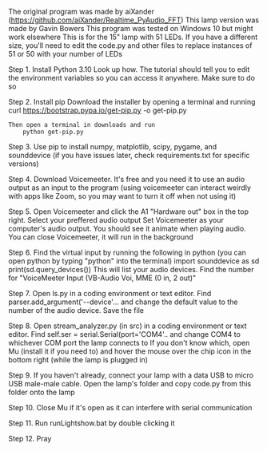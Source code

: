 
The original program was made by aiXander (https://github.com/aiXander/Realtime_PyAudio_FFT)
This lamp version was made by Gavin Bowers
This program was tested on Windows 10 but might work elsewhere
This is for the 15" lamp with 51 LEDs. If you have a different size, you'll need to edit the code.py and other files to replace instances of 51 or 50 with your number of LEDs

Step 1. 
	Install Python 3.10
	Look up how. The tutorial should tell you to edit the environment variables so you can access it anywhere. Make sure to do so

Step 2. 
	Install pip
	Download the installer by opening a terminal and running
		curl https://bootstrap.pypa.io/get-pip.py -o get-pip.py

	Then open a terminal in downloads and run
		python get-pip.py

Step 3. 
	Use pip to install numpy, matplotlib, scipy, pygame, and sounddevice 
	(if you have issues later, check requirements.txt for specific versions)

Step 4.
	Download Voicemeeter. It's free and you need it to use an audio output as an input to the program 
	(using voicemeeter can interact weirdly with apps like Zoom, so you may want to turn it off when not using it)

Step 5. 
	Open Voicemeeter and click the A1 "Hardware out" box in the top right. Select your preffered audio output 
	Set Voicemeeter as your computer's audio output. You should see it animate when playing audio. You can close Voicemeeter, it will run in the background

Step 6.
	Find the virtual input by running the following in python (you can open python by typing "python" into the terminal)
		import sounddevice as sd
		print(sd.query_devices())
	This will list your audio devices. Find the number for "VoiceMeeter Input (VB-Audio Voi, MME (0 in, 2 out)"

Step 7. 
	Open ls.py in a coding environment or text editor. Find 
		parser.add_argument('--device'...
	and change the default value to the number of the audio device. Save the file

Step 8. 
	Open stream_analyzer.py (in src) in a coding environment or text editor. Find 
		self.ser = serial.Serial(port='COM4'..
	and change COM4 to whichever COM port the lamp connects to
	If you don't know which, open Mu (install it if you need to) and hover the mouse over the chip icon in the bottom right (while the lamp is plugged in)

Step 9. 
	If you haven't already, connect your lamp with a data USB to micro USB male-male cable. Open the lamp's folder and copy code.py from this folder onto the lamp

Step 10.
	Close Mu if it's open as it can interfere with serial communication

Step 11. 
	Run runLightshow.bat by double clicking it

Step 12. 
	Pray
